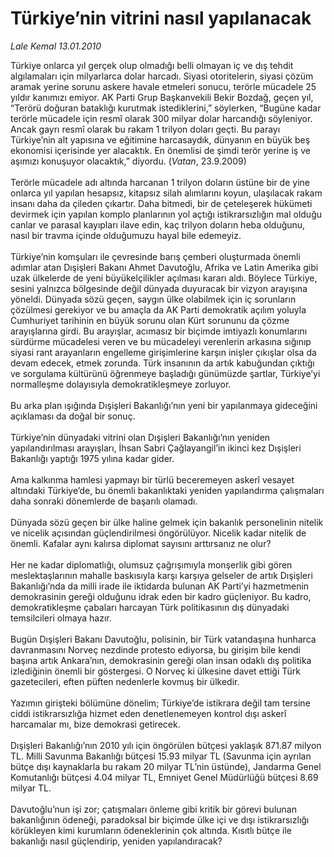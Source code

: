 # Türkiye’nin vitrini nasıl yapılanacak

*Lale Kemal 13.01.2010*

<div class="taraf_structure_2col_1zq">
<div class="margen_n">



 <p>Türkiye onlarca yıl gerçek olup olmadığı belli olmayan iç ve dış tehdit algılamaları için milyarlarca dolar harcadı. Siyasi otoritelerin, siyasi çözüm aramak yerine sorunu askere havale etmeleri sonucu, terörle mücadele 25 yıldır kanımızı emiyor. AK Parti Grup Başkanvekili Bekir Bozdağ, geçen yıl, “Terörü doğuran bataklığı kurutmak istediklerini,” söylerken, “Bugüne kadar terörle mücadele için resmî olarak 300 milyar dolar harcandığı söyleniyor. Ancak gayrı resmî olarak bu rakam 1 trilyon doları geçti. Bu parayı Türkiye’nin alt yapısına ve eğitimine harcasaydık, dünyanın en büyük beş ekonomisi içerisinde yer alacaktık. En önemlisi de şimdi terör yerine iş ve aşımızı konuşuyor olacaktık,” diyordu. (<i>Vatan</i>, 23.9.2009) <br/><br/>Terörle mücadele adı altında harcanan 1 trilyon doların üstüne bir de yine onlarca yıl yapılan hesapsız, kitapsız silah alımlarını koyun, ulaşılacak rakam insanı daha da çileden çıkartır. Daha bitmedi, bir de çeteleşerek hükümeti devirmek için yapılan komplo planlarının yol açtığı istikrarsızlığın mal olduğu canlar ve parasal kayıpları ilave edin, kaç trilyon doların heba olduğunu, nasıl bir travma içinde olduğumuzu hayal bile edemeyiz. <br/><br/>Türkiye’nin komşuları ile çevresinde barış çemberi oluşturmada önemli adımlar atan Dışişleri Bakanı Ahmet Davutoğlu, Afrika ve Latin Amerika gibi uzak ülkelerde de yeni büyükelçilikler açılması kararı aldı. Böylece Türkiye, sesini yalnızca bölgesinde değil dünyada duyuracak bir vizyon arayışına yöneldi. Dünyada sözü geçen, saygın ülke olabilmek için iç sorunların çözülmesi gerekiyor ve bu amaçla da AK Parti demokratik açılım yoluyla Cumhuriyet tarihinin en büyük sorunu olan Kürt sorununu da çözme arayışlarına girdi. Bu arayışlar, acımasız bir biçimde imtiyazlı konumlarını sürdürme mücadelesi veren ve bu mücadeleyi verenlerin arkasına sığınıp siyasi rant arayanların engelleme girişimlerine karşın inişler çıkışlar olsa da devam edecek, etmek zorunda. Türk insanının da artık kabuğundan çıktığı ve sorgulama kültürünü öğrenmeye başladığı günümüzde şartlar, Türkiye’yi normalleşme dolayısıyla demokratikleşmeye zorluyor. <br/><br/>Bu arka plan ışığında Dışişleri Bakanlığı’nın yeni bir yapılanmaya gideceğini açıklaması da doğal bir sonuç. <br/><br/>Türkiye’nin dünyadaki vitrini olan Dışişleri Bakanlığı’nın yeniden yapılandırılması arayışları, İhsan Sabri Çağlayangil’in ikinci kez Dışişleri Bakanlığı yaptığı 1975 yılına kadar gider. <br/><br/>Ama kalkınma hamlesi yapmayı bir türlü beceremeyen askerî vesayet altındaki Türkiye’de, bu önemli bakanlıktaki yeniden yapılandırma çalışmaları daha sonraki dönemlerde de başarılı olamadı. <br/><br/>Dünyada sözü geçen bir ülke haline gelmek için bakanlık personelinin nitelik ve nicelik açısından güçlendirilmesi öngörülüyor. Nicelik kadar nitelik de önemli. Kafalar aynı kalırsa diplomat sayısını arttırsanız ne olur? <br/><br/>Her ne kadar diplomatlığı, olumsuz çağrışımıyla monşerlik gibi gören meslektaşlarının mahalle baskısıyla karşı karşıya gelseler de artık Dışişleri Bakanlığı’nda da milli irade ile iktidarda bulunan AK Parti’yi hazmetmenin demokrasinin gereği olduğunu idrak eden bir kadro güçleniyor. Bu kadro, demokratikleşme çabaları harcayan Türk politikasının dış dünyadaki temsilcileri olmaya hazır. <br/><br/>Bugün Dışişleri Bakanı Davutoğlu, polisinin, bir Türk vatandaşına hunharca davranmasını Norveç nezdinde protesto ediyorsa, bu girişim bile kendi başına artık Ankara’nın, demokrasinin gereği olan insan odaklı dış politika izlediğinin önemli bir göstergesi. O Norveç ki ülkesine davet ettiği Türk gazetecileri, eften püften nedenlerle kovmuş bir ülkedir. <br/><br/>Yazımın girişteki bölümüne dönelim; Türkiye’de istikrara değil tam tersine ciddi istikrarsızlığa hizmet eden denetlenemeyen kontrol dışı askerî harcamalar mı, bize demokrasi getirecek. <br/><br/>Dışişleri Bakanlığı’nın 2010 yılı için öngörülen bütçesi yaklaşık 871.87 milyon TL. Milli Savunma Bakanlığı bütçesi 15.93 milyar TL (Savunma için ayrılan bütçe dışı kaynaklarla bu rakam 20 milyar TL’nin üstünde), Jandarma Genel Komutanlığı bütçesi 4.04 milyar TL, Emniyet Genel Müdürlüğü bütçesi 8.69 milyar TL. <br/><br/>Davutoğlu’nun işi zor; çatışmaları önleme gibi kritik bir görevi bulunan bakanlığının ödeneği, paradoksal bir biçimde ülke içi ve dışı istikrarsızlığı körükleyen kimi kurumların ödeneklerinin çok altında. Kısıtlı bütçe ile bakanlığı nasıl güçlendirip, yeniden yapılandıracak?</p>
<br/>
<br/>
<br/>



<br/>


<div id="taraf_not">
</div>

</div>


</div>
